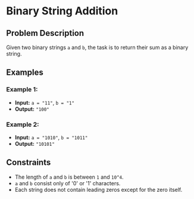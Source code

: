 # Binary String Addition

## Problem Description

Given two binary strings `a` and `b`, the task is to return their sum as a binary string.

## Examples

### Example 1:
- **Input:** `a = "11"`, `b = "1"`
- **Output:** `"100"`

### Example 2:
- **Input:** `a = "1010"`, `b = "1011"`
- **Output:** `"10101"`

## Constraints
- The length of `a` and `b` is between `1` and `10^4`.
- `a` and `b` consist only of '0' or '1' characters.
- Each string does not contain leading zeros except for the zero itself.